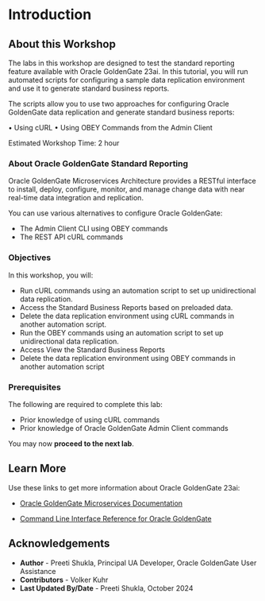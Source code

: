 # Introduction

## About this Workshop                             
The labs in this workshop are designed to test the standard reporting feature available with Oracle GoldenGate 23ai. In this tutorial, you will run automated scripts for configuring a sample data replication environment and use it to generate standard business reports.  

The scripts allow you to use two approaches for configuring Oracle GoldenGate data replication and generate standard business reports:

•	Using cURL
•	Using OBEY Commands from the Admin Client

Estimated Workshop Time: 2 hour


### About Oracle GoldenGate Standard Reporting

Oracle GoldenGate Microservices Architecture provides a RESTful interface to install, deploy, configure, monitor, and manage change data with near real-time data integration and replication.

You can use various alternatives to configure Oracle GoldenGate: 

*	The Admin Client CLI using OBEY commands
*	The REST API cURL commands


### Objectives

In this workshop, you will:
  
  * Run cURL commands using an automation script to set up unidirectional data replication.
  * Access the Standard Business Reports based on preloaded data.
  * Delete the data replication environment using cURL commands in another automation script.
  * Run the OBEY commands using an automation script to set up unidirectional data replication.
  * Access View the Standard Business Reports
  * Delete the data replication environment using OBEY commands in another automation script
  

### Prerequisites
The following are required to complete this lab:

* Prior knowledge of using cURL commands 
* Prior knowledge of Oracle GoldenGate Admin Client commands


You may now **proceed to the next lab**.

## Learn More

Use these links to get more information about Oracle GoldenGate 23ai:

* [Oracle GoldenGate Microservices Documentation](https://docs.oracle.com/en/middleware/goldengate/core/23/coredoc/index.html)

* [Command Line Interface Reference for Oracle GoldenGate](https://docs.oracle.com/en/middleware/goldengate/core/23/gclir/add-credentials.html#GUID-6D80E0AC-9497-46C6-92D9-2F817D04BD99)

## Acknowledgements
* **Author** - Preeti Shukla, Principal UA Developer, Oracle GoldenGate User Assistance
* **Contributors** - Volker Kuhr
* **Last Updated By/Date** - Preeti Shukla, October 2024
